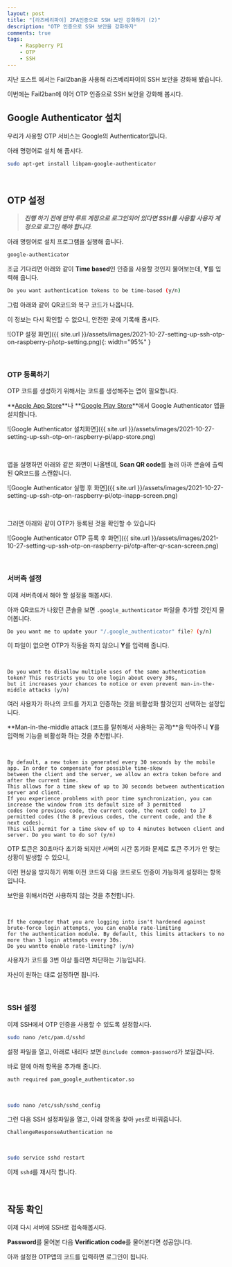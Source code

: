 ```yaml
---
layout: post
title: "[라즈베리파이] 2FA인증으로 SSH 보안 강화하기 (2)"
description: "OTP 인증으로 SSH 보안을 강화하자"
comments: true
tags:
    - Raspberry PI
    - OTP
    - SSH
---
```


지난 포스트 에서는 Fail2ban을 사용해 라즈베리파이의 SSH 보안을 강화해 봤습니다.

이번에는 Fail2ban에 이어 OTP 인증으로 SSH 보안을 강화해 봅시다.

## Google Authenticator 설치

우리가 사용할 OTP 서비스는 Google의 Authenticator입니다.

아래 명령어로 설치 해 줍시다.

```bash
sudo apt-get install libpam-google-authenticator
```

<br>

## OTP 설정

> **_진행 하기 전에 만약 루트 게정으로 로그인되어 있다면 SSH를 사용할 사용자 계정으로 로그인 해야 합니다._**

아래 명령어로 설치 프로그램을 실행해 줍니다.

```bash
google-authenticator
```

조금 기다리면 아래와 같이 **Time based**인 인증을 사용할 것인지 물어보는데, **Y**를 입력해 줍니다.

```bash
Do you want authentication tokens to be time-based (y/n)
```

그럼 아래와 같이 QR코드와 복구 코드가 나옵니다.

이 정보는 다시 확인할 수 없으니, 안전한 곳에 기록해 줍시다.

![OTP 설정 화면]({{ site.url }}/assets/images/2021-10-27-setting-up-ssh-otp-on-raspberry-pi\otp-setting.png){: width="95%" }

<br>

### OTP 등록하기

OTP 코드를 생성하기 위해서는 코드를 생성해주는 앱이 필요합니다.

**[Apple App Store](https://apps.apple.com/us/app/google-authenticator/id388497605)**나 **[Google Play Store](https://play.google.com/store/apps/details?id=com.google.android.apps.authenticator2)**에서 Google Authenticator 앱을 설치합니다.

![Google Authenticator 설치화면]({{ site.url }}/assets/images/2021-10-27-setting-up-ssh-otp-on-raspberry-pi/app-store.png)

<br>

앱을 실행하면 아래와 같은 화면이 나올텐데, **Scan QR code**를 눌러 아까 콘솔에 출력된 QR코드를 스캔합니다.

![Google Authenticator 실행 후 화면]({{ site.url }}/assets/images/2021-10-27-setting-up-ssh-otp-on-raspberry-pi/otp-inapp-screen.png)

<br>

그러면 아래와 같이 OTP가 등록된 것을 확인할 수 있습니다

![Google Authenticator OTP 등록 후 화면]({{ site.url }}/assets/images/2021-10-27-setting-up-ssh-otp-on-raspberry-pi/otp-after-qr-scan-screen.png)

<br>

### 서버측 설정

이제 서버측에서 해야 할 설정을 해봅시다.

아까 QR코드가 나왔던 콘솔을 보면 `.google_authenticator` 파일을 추가할 것인지 물어봅니다.

```bash
Do you want me to update your "/.google_authenticator" file? (y/n)
```

이 파일이 없으면 OTP가 작동을 하지 않으니 **Y**를 입력해 줍니다.

<br>

```
Do you want to disallow multiple uses of the same authentication token? This restricts you to one login about every 30s,
but it increases your chances to notice or even prevent man-in-the-middle attacks (y/n)
```

여러 사용자가 하나의 코드를 가지고 인증하는 것을 비활성화 할것인지 선택하는 설정입니다.

**Man-in-the-middle attack (코드를 탈취해서 사용하는 공격)**을 막아주니 **Y**를 입력해 기능을 비활성화 하는 것을 추천합니다.

<br>

```
By default, a new token is generated every 30 seconds by the mobile app. In order to compensate for possible time-skew
between the client and the server, we allow an extra token before and after the current time.
This allows for a time skew of up to 30 seconds between authentication server and client.
If you experience problems with poor time synchronization, you can increase the window from its default size of 3 permitted
codes (one previous code, the current code, the next code) to 17 permitted codes (the 8 previous codes, the current code, and the 8 next codes).
This will permit for a time skew of up to 4 minutes between client and server. Do you want to do so? (y/n)
```

OTP 토큰은 30초마다 초기화 되지만 서버의 시간 동기화 문제로 토큰 주기가 안 맞는 상황이 발생할 수 있으니,

이런 현상을 방지하기 위해 이전 코드와 다음 코드로도 인증이 가능하게 설정하는 항목입니다.

보안을 위해서라면 사용하지 않는 것을 추천합니다.

<br>

```
If the computer that you are logging into isn't hardened against brute-force login attempts, you can enable rate-limiting
for the authentication module. By default, this limits attackers to no more than 3 login attempts every 30s.
Do you wantto enable rate-limiting? (y/n)
```

사용자가 코드를 3번 이상 틀리면 차단하는 기능입니다.

자신이 원하는 대로 설정하면 됩니다.

<br>

### SSH 설정

이제 SSH에서 OTP 인증을 사용할 수 있도록 설정합시다.

```bash
sudo nano /etc/pam.d/sshd
```

설정 파일을 열고, 아래로 내리다 보면 `@include common-password`가 보일겁니다.

바로 밑에 아래 항목을 추가해 줍니다.

```bash
auth required pam_google_authenticator.so
```

<br>

```bash
sudo nano /etc/ssh/sshd_config
```

그런 다음 SSH 설정파일을 열고, 아래 항목을 찾아 `yes`로 바꿔줍니다.

```
ChallengeResponseAuthentication no
```

<br>

```bash
sudo service sshd restart
```

이제 `sshd`를 재시작 합니다.

<br>

## 작동 확인

이제 다시 서버에 SSH로 접속해봅시다.

**Password**를 물어본 다음 **Verification code**를 물어본다면 성공입니다.

아까 설정한 OTP앱의 코드를 입력하면 로그인이 됩니다.
